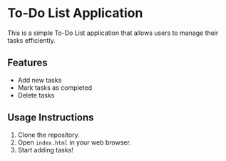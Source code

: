 # To-Do List Application

This is a simple To-Do List application that allows users to manage their tasks efficiently.

## Features
- Add new tasks
- Mark tasks as completed
- Delete tasks

## Usage Instructions
1. Clone the repository.
2. Open `index.html` in your web browser.
3. Start adding tasks!